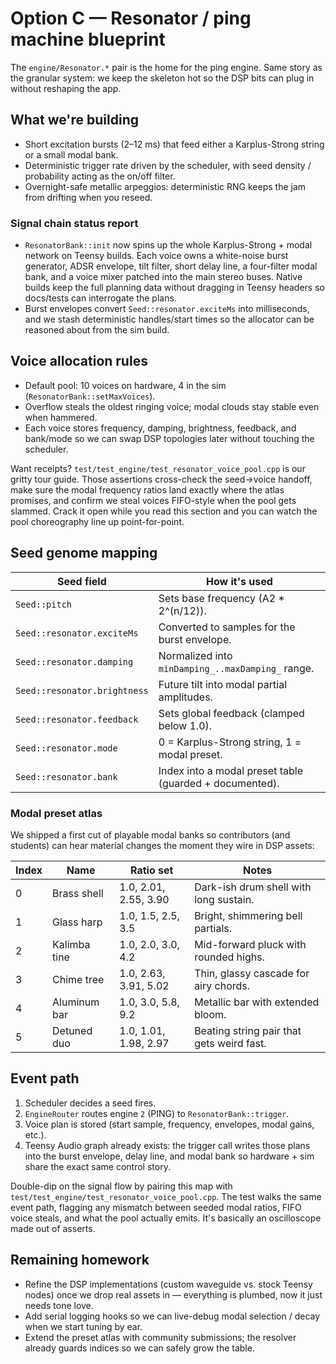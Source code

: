 # Option C — Resonator / ping machine blueprint

The `engine/Resonator.*` pair is the home for the ping engine. Same story as the
granular system: we keep the skeleton hot so the DSP bits can plug in without
reshaping the app.

## What we're building

- Short excitation bursts (2–12 ms) that feed either a Karplus-Strong string or
  a small modal bank.
- Deterministic trigger rate driven by the scheduler, with seed density /
  probability acting as the on/off filter.
- Overnight-safe metallic arpeggios: deterministic RNG keeps the jam from
  drifting when you reseed.

### Signal chain status report

- `ResonatorBank::init` now spins up the whole Karplus-Strong + modal network on
  Teensy builds. Each voice owns a white-noise burst generator, ADSR envelope,
  tilt filter, short delay line, a four-filter modal bank, and a voice mixer
  patched into the main stereo buses. Native builds keep the full planning data
  without dragging in Teensy headers so docs/tests can interrogate the plans.
- Burst envelopes convert `Seed::resonator.exciteMs` into milliseconds, and we
  stash deterministic handles/start times so the allocator can be reasoned about
  from the sim build.

## Voice allocation rules

- Default pool: 10 voices on hardware, 4 in the sim (`ResonatorBank::setMaxVoices`).
- Overflow steals the oldest ringing voice; modal clouds stay stable even when
  hammered.
- Each voice stores frequency, damping, brightness, feedback, and bank/mode so
  we can swap DSP topologies later without touching the scheduler.

Want receipts? `test/test_engine/test_resonator_voice_pool.cpp` is our gritty
tour guide. Those assertions cross-check the seed→voice handoff, make sure the
modal frequency ratios land exactly where the atlas promises, and confirm we
steal voices FIFO-style when the pool gets slammed. Crack it open while you read
this section and you can watch the pool choreography line up point-for-point.

## Seed genome mapping

| Seed field | How it's used |
|------------|---------------|
| `Seed::pitch` | Sets base frequency (A2 * 2^(n/12)). |
| `Seed::resonator.exciteMs` | Converted to samples for the burst envelope. |
| `Seed::resonator.damping` | Normalized into `minDamping_..maxDamping_` range. |
| `Seed::resonator.brightness` | Future tilt into modal partial amplitudes. |
| `Seed::resonator.feedback` | Sets global feedback (clamped below 1.0). |
| `Seed::resonator.mode` | 0 = Karplus-Strong string, 1 = modal preset. |
| `Seed::resonator.bank` | Index into a modal preset table (guarded + documented). |

### Modal preset atlas

We shipped a first cut of playable modal banks so contributors (and students)
can hear material changes the moment they wire in DSP assets:

| Index | Name          | Ratio set                     | Notes |
|-------|---------------|-------------------------------|-------|
| 0     | Brass shell   | 1.0, 2.01, 2.55, 3.90         | Dark-ish drum shell with long sustain. |
| 1     | Glass harp    | 1.0, 1.5, 2.5, 3.5            | Bright, shimmering bell partials. |
| 2     | Kalimba tine  | 1.0, 2.0, 3.0, 4.2            | Mid-forward pluck with rounded highs. |
| 3     | Chime tree    | 1.0, 2.63, 3.91, 5.02         | Thin, glassy cascade for airy chords. |
| 4     | Aluminum bar  | 1.0, 3.0, 5.8, 9.2            | Metallic bar with extended bloom. |
| 5     | Detuned duo   | 1.0, 1.01, 1.98, 2.97         | Beating string pair that gets weird fast. |

## Event path

1. Scheduler decides a seed fires.
2. `EngineRouter` routes engine `2` (PING) to `ResonatorBank::trigger`.
3. Voice plan is stored (start sample, frequency, envelopes, modal gains, etc.).
4. Teensy Audio graph already exists: the trigger call writes those plans into
   the burst envelope, delay line, and modal bank so hardware + sim share the
   exact same control story.

Double-dip on the signal flow by pairing this map with
`test/test_engine/test_resonator_voice_pool.cpp`. The test walks the same event
path, flagging any mismatch between seeded modal ratios, FIFO voice steals, and
what the pool actually emits. It's basically an oscilloscope made out of
asserts.

## Remaining homework

- Refine the DSP implementations (custom waveguide vs. stock Teensy nodes) once
  we drop real assets in — everything is plumbed, now it just needs tone love.
- Add serial logging hooks so we can live-debug modal selection / decay when we
  start tuning by ear.
- Extend the preset atlas with community submissions; the resolver already
  guards indices so we can safely grow the table.
